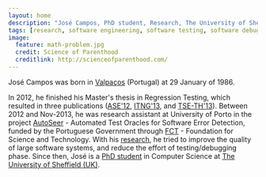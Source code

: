 ```yaml
---
layout: home
description: "José Campos, PhD student, Research, The University of Sheffield, UK"
tags: [research, software engineering, software testing, software debugging]
image:
  feature: math-problem.jpg
  credit: Science of Parenthood
  creditlink: http://scienceofparenthood.com/
---
```


José Campos was born in [Valpaços](http://en.wikipedia.org/wiki/Valpa%C3%A7os_Municipality) (Portugal) at 29 January of 1986.

In 2012, he finished his Master's thesis in Regression Testing, which
resulted in three publications ([ASE'12](publications/ase2012),
[ITNG'13](publications/itng2013), and [TSE-TH'13](publications/tseth2013)).
Between 2012 and Nov-2013, he was research assistant at University of
Porto in the project [AutoSeer](http://autoseer.fe.up.pt/) - Automated
Test Oracles for Software Error Detection, funded by the Portuguese
Government through [FCT](http://www.fct.pt/) - Foundation for Science
and Technology. With his [research](research), he tried to improve the
quality of large software systems, and reduce the effort of
testing/debugging phase. Since then, José is a
[PhD student](http://www.dcs.shef.ac.uk/cgi-bin/makeperson?J.Medeiros_de_Campos)
in Computer Science at [The University of Sheffield (UK)](https://www.sheffield.ac.uk/).
<!--[ASE'13](publications/ase2013)-->
<!--[ASE'14](publications/ase2014)-->

